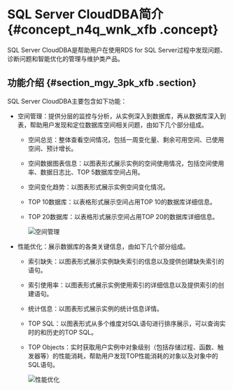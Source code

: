 # SQL Server CloudDBA简介 {#concept_n4q_wnk_xfb .concept}

SQL Server CloudDBA是帮助用户在使用RDS for SQL Server过程中发现问题、诊断问题和智能优化的管理与维护类产品。

## 功能介绍 {#section_mgy_3pk_xfb .section}

SQL Server CloudDBA主要包含如下功能：

-   空间管理：提供分层的监控与分析，从实例深入到数据库，再从数据库深入到表，帮助用户发现和定位数据库空间相关问题，由如下几个部分组成。
    -   空间总览：整体查看空间情况，包括一周变化量、剩余可用空间、已使用空间、预计增长。
    -   空间数据图表信息：以图表形式展示实例的空间使用情况，包括空间使用率、数据日志比、TOP 5数据库空间占用。
    -   空间变化趋势：以图表形式展示实例空间变化情况。
    -   TOP 10数据库：以表格形式展示空间占用TOP 10的数据库详细信息。
    -   TOP 20数据库：以表格形式展示空间占用TOP 20的数据库详细信息。

        ![空间管理](http://static-aliyun-doc.oss-cn-hangzhou.aliyuncs.com/assets/img/64921/154529620132882_zh-CN.png)

-   性能优化：展示数据库的各类关键信息，由如下几个部分组成。
    -   索引缺失：以图表形式展示实例缺失索引的信息以及提供创建缺失索引的语句。
    -   索引使用率：以图表形式展示实例使用索引的详细信息以及提供索引的创建语句。
    -   统计信息：以图表形式展示实例的统计信息详情。
    -   TOP SQL：以图表形式从多个维度对SQL语句进行排序展示，可以查询实时的和历史的TOP SQL。
    -   TOP Objects：实时获取用户实例中对象级别（包括存储过程、函数、触发器等）的性能消耗，帮助用户发现TOP性能消耗的对象以及对象中的SQL语句。

        ![性能优化](http://static-aliyun-doc.oss-cn-hangzhou.aliyuncs.com/assets/img/75752/154529620134754_zh-CN.png)


